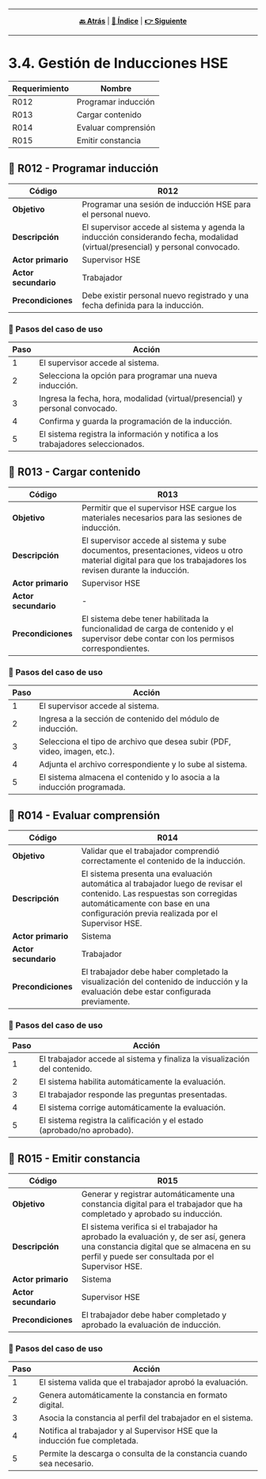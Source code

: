 <hr>
<div align="center">
 
[**🔙 Atrás**](../3.3/3.3.md) | [**📜 Índice**](../../README.md) | [**👉 Siguiente**](../3.5/3.5.md)

</div>
<hr>

# 3.4. Gestión de Inducciones HSE
| Requerimiento | Nombre  |
|----------|----------|
|R012  |Programar inducción|
|R013  |Cargar contenido|
|R014  |Evaluar comprensión|
|R015  |Emitir constancia|

## 🎯 R012 - Programar inducción

| Código       | R012 |
|--------------|------|
| **Objetivo** | Programar una sesión de inducción HSE para el personal nuevo. |
| **Descripción** | El supervisor accede al sistema y agenda la inducción considerando fecha, modalidad (virtual/presencial) y personal convocado. |
| **Actor primario** | Supervisor HSE |
| **Actor secundario** | Trabajador |
| **Precondiciones** | Debe existir personal nuevo registrado y una fecha definida para la inducción. |

### 📝 Pasos del caso de uso

| Paso | Acción |
|------|--------|
| 1 | El supervisor accede al sistema. |
| 2 | Selecciona la opción para programar una nueva inducción. |
| 3 | Ingresa la fecha, hora, modalidad (virtual/presencial) y personal convocado. |
| 4 | Confirma y guarda la programación de la inducción. |
| 5 | El sistema registra la información y notifica a los trabajadores seleccionados. |

## 🎯 R013 - Cargar contenido

| Código       | R013 |
|--------------|------|
| **Objetivo** | Permitir que el supervisor HSE cargue los materiales necesarios para las sesiones de inducción. |
| **Descripción** | El supervisor accede al sistema y sube documentos, presentaciones, videos u otro material digital para que los trabajadores los revisen durante la inducción. |
| **Actor primario** | Supervisor HSE |
| **Actor secundario** | - |
| **Precondiciones** | El sistema debe tener habilitada la funcionalidad de carga de contenido y el supervisor debe contar con los permisos correspondientes. |

### 📝 Pasos del caso de uso

| Paso | Acción |
|------|--------|
| 1 | El supervisor accede al sistema. |
| 2 | Ingresa a la sección de contenido del módulo de inducción. |
| 3 | Selecciona el tipo de archivo que desea subir (PDF, video, imagen, etc.). |
| 4 | Adjunta el archivo correspondiente y lo sube al sistema. |
| 5 | El sistema almacena el contenido y lo asocia a la inducción programada. |

## 🎯 R014 - Evaluar comprensión

| Código       | R014 |
|--------------|------|
| **Objetivo** | Validar que el trabajador comprendió correctamente el contenido de la inducción. |
| **Descripción** | El sistema presenta una evaluación automática al trabajador luego de revisar el contenido. Las respuestas son corregidas automáticamente con base en una configuración previa realizada por el Supervisor HSE. |
| **Actor primario** | Sistema |
| **Actor secundario** | Trabajador |
| **Precondiciones** | El trabajador debe haber completado la visualización del contenido de inducción y la evaluación debe estar configurada previamente. |

### 📝 Pasos del caso de uso

| Paso | Acción |
|------|--------|
| 1 | El trabajador accede al sistema y finaliza la visualización del contenido. |
| 2 | El sistema habilita automáticamente la evaluación. |
| 3 | El trabajador responde las preguntas presentadas. |
| 4 | El sistema corrige automáticamente la evaluación. |
| 5 | El sistema registra la calificación y el estado (aprobado/no aprobado). |

## 🎯 R015 - Emitir constancia

| Código       | R015 |
|--------------|------|
| **Objetivo** | Generar y registrar automáticamente una constancia digital para el trabajador que ha completado y aprobado su inducción. |
| **Descripción** | El sistema verifica si el trabajador ha aprobado la evaluación y, de ser así, genera una constancia digital que se almacena en su perfil y puede ser consultada por el Supervisor HSE. |
| **Actor primario** | Sistema |
| **Actor secundario** | Supervisor HSE |
| **Precondiciones** | El trabajador debe haber completado y aprobado la evaluación de inducción. |

### 📝 Pasos del caso de uso

| Paso | Acción |
|------|--------|
| 1 | El sistema valida que el trabajador aprobó la evaluación. |
| 2 | Genera automáticamente la constancia en formato digital. |
| 3 | Asocia la constancia al perfil del trabajador en el sistema. |
| 4 | Notifica al trabajador y al Supervisor HSE que la inducción fue completada. |
| 5 | Permite la descarga o consulta de la constancia cuando sea necesario. |
